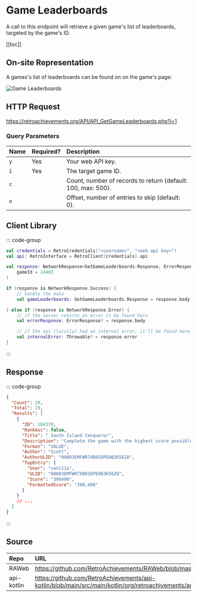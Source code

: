 <script setup>
import SampleRequest from '../components/SampleRequest.vue';
</script>

# Game Leaderboards

A call to this endpoint will retrieve a given game's list of leaderboards, targeted by the game's ID.

[[toc]]

## On-site Representation

A games's list of leaderboards can be found on on the game's page:

![Game Leaderboards](/game-leaderboards.png)

## HTTP Request

<SampleRequest httpVerb="GET">https://retroachievements.org/API/API_GetGameLeaderboards.php?i=1</SampleRequest>

### Query Parameters

| Name | Required? | Description                                                  |
| :--- | :-------- | :----------------------------------------------------------- |
| `y`  | Yes       | Your web API key.                                            |
| `i`  | Yes       | The target game ID.                                          |
| `c`  |           | Count, number of records to return (default: 100, max: 500). |
| `o`  |           | Offset, number of entries to skip (default: 0).              |

## Client Library

::: code-group

```Kotlin
val credentials = RetroCredentials("<username>", "<web api key>")
val api: RetroInterface = RetroClient(credentials).api

val response: NetworkResponse<GetGameLeaderboards.Response, ErrorResponse> = api.getGameLeaderboards(
    gameId = 14402
)

if (response is NetworkResponse.Success) {
    // handle the data
    val gameLeaderboards: GetGameLeaderboards.Response = response.body

} else if (response is NetworkResponse.Error) {
    // if the server returns an error it be found here
    val errorResponse: ErrorResponse? = response.body

    // if the api (locally) had an internal error, it'll be found here
    val internalError: Throwable? = response.error
}
```

:::

## Response

::: code-group

```json [HTTP Response]
{
  "Count": 29,
  "Total": 29,
  "Results": [
    {
      "ID": 104370,
      "RankAsc": false,
      "Title": " South Island Conqueror",
      "Description": "Complete the game with the highest score possible",
      "Format": "VALUE",
      "Author": "Scott",
      "AuthorULID": "00003EMFWR7XB8SDPEHB3K56ZA",
      "TopEntry": {
        "User": "vani11a",
        "ULID": "00003EMFWR7XB8SDPEHB3K56ZQ",
        "Score": "390490",
        "FormattedScore": "390,490"
      }
    }
    // ...
  ]
}
```

:::

## Source

| Repo       | URL                                                                                                                  |
| :--------- | :------------------------------------------------------------------------------------------------------------------- |
| RAWeb      | https://github.com/RetroAchievements/RAWeb/blob/master/public/API/API_GetGameLeaderboards.php                        |
| api-kotlin | https://github.com/RetroAchievements/api-kotlin/blob/main/src/main/kotlin/org/retroachivements/api/RetroInterface.kt |
